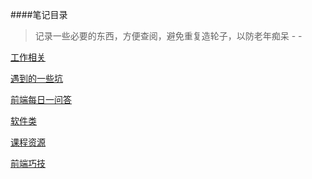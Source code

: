 ####笔记目录
> 记录一些必要的东西，方便查阅，避免重复造轮子，以防老年痴呆 - -

[工作相关](https://github.com/minooo/Notes/tree/master/work)

[遇到的一些坑](https://github.com/minooo/Notes/tree/master/trap)

[前端每日一问答](https://github.com/minooo/Notes/tree/master/Q&A)

[软件类](https://github.com/minooo/Notes/tree/master/software)

[课程资源](https://github.com/minooo/Notes/tree/master/courseResources)

[前端巧技](https://github.com/minooo/Notes/tree/master/skill)